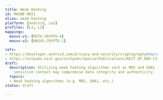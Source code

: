 ```yaml
---
title: Weak Hashing
id: MASWE-0021
alias: weak-hashing
platform: [android, ios]
profiles: [L1, L2]
mappings:
  masvs-v1: [MSTG-CRYPTO-4]
  masvs-v2: [MASVS-CRYPTO-1]

refs:
- https://developer.android.com/privacy-and-security/cryptography#deprecated-functionality
- https://nvlpubs.nist.gov/nistpubs/SpecialPublications/NIST.SP.800-131Ar2.pdf
draft:
  description: Utilizing weak hashing algorithms such as MD5 and SHA1 in a security
    sensitive context may compromise data integrity and authenticity.
  topics:
  - Weak hashing algorithms (e.g. MD5, SHA1, etc.)
status: draft

---
```


